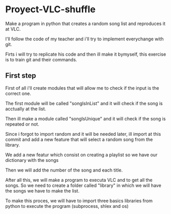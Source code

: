 # Proyect-VLC-shuffle

Make a program in python that creates a random song list and reproduces it at VLC.

I'll follow the code of my teacher and i'll try to implement everychange with git.

Firts i will try to replicate his code and then ill make it bymyself, this exercise is to train git and their commands.

## First step

First of all i'll create modules that will allow me to check if the input is the correct one.

The first module will be called "songIsInList" and it will check if the song is acctually at the list.

Then ill make a module called "songIsUnique" and it will check if the song is repeated or not.

Since i forgot to import random and it will be needed later, ill import at this commit and add a new feature that will select a random song from the library.

We add a new featur which consist on creating a playlist so we have our dictionary with the songs

Then we will add the number of the song and each title.

After all this, we will make a program to executa VLC and to get all the songs. So we need to create a folder called "library" in which we will have the songs we have to make the list. 

To make this proces, we will have to import three basics libraries from python to execute the program (subprocess, shlex and os)